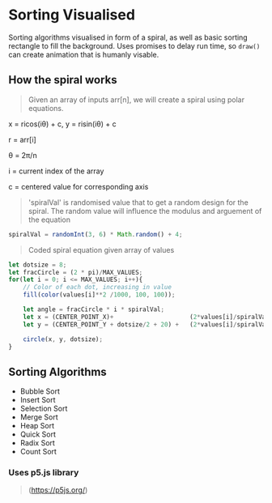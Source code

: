 # Sorting Visualised
Sorting algorithms visualised in form of a spiral, as well as basic sorting rectangle to fill the background. 
Uses promises to delay run time, so `draw()` can create animation that is humanly visable.

## How the spiral works
> Given an array of inputs arr[n], we will create a spiral using polar equations.

x = ricos(iθ) + c, y = risin(iθ) + c

r = arr[i]

θ = 2π/n 

i = current index of the array

c = centered value for corresponding axis

> 'spiralVal' is randomised value that to get a random design for the spiral. The random value will influence the modulus and arguement of the equation
```js
spiralVal = randomInt(3, 6) * Math.random() + 4;
```
> Coded spiral equation given array of values
```js
let dotsize = 8;
let fracCircle = (2 * pi)/MAX_VALUES;
for(let i = 0; i <= MAX_VALUES; i++){
    // Color of each dot, increasing in value
    fill(color(values[i]**2 /1000, 100, 100));

    let angle = fracCircle * i * spiralVal;
    let x = (CENTER_POINT_X)+                     (2*values[i]/spiralVal * Math.cos(angle));  
    let y = (CENTER_POINT_Y + dotsize/2 + 20) +   (2*values[i]/spiralVal * Math.sin(angle));

    circle(x, y, dotsize);
}
```

## Sorting Algorithms
- Bubble Sort
- Insert Sort
- Selection Sort
- Merge Sort
- Heap Sort
- Quick Sort
- Radix Sort
- Count Sort

### Uses p5.js library
> (https://p5js.org/)


